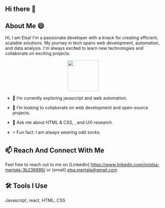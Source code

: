 ## Hi there 👋

## About Me 😄

Hi, I am Elsa! I'm a passionate developer with a knack for creating efficient, scalable solutions. My journey in tech spans web development, automation, and data analysis. I'm always excited to learn new technologies and collaborate on exciting projects.
<div align="center">
<img src="https://user-images.githubusercontent.com/74038190/212257468-1e9a91f1-b626-4baa-b15d-5c385dfa7ed2.gif" width="100">
</div>

- 🌱 I’m currently exploring javascript and web automation.
- 🤝 I’m looking to collaborate on web development and open-source projects.

- 💬 Ask me about HTML & CSS,  , and UX-research.
- ⚡ Fun fact: I am always wearing odd socks.

## 📫 Reach And Connect With Me

Feel free to reach out to me on [LinkedIn] https://www.linkedin.com/in/elsa-mertala-3b236686/ or [email] elsa.mertala@gmail.com

## 🛠️ Tools I Use
Javascript, react, HTML, CSS